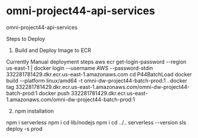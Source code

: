 # omni-project44-api-services
omni-project44-api-services


Steps to Deploy
1. Build and Deploy Image to ECR

Currently Manual deployment steps
aws ecr get-login-password --region us-east-1 | docker login --username AWS --password-stdin 332281781429.dkr.ecr.us-east-1.amazonaws.com
cd P44BatchLoad
docker build --platform linux/amd64 -t omni-dw-project44-batch-prod:1 .
docker tag <image-id> 332281781429.dkr.ecr.us-east-1.amazonaws.com/omni-dw-project44-batch-prod:1
docker push 332281781429.dkr.ecr.us-east-1.amazonaws.com/omni-dw-project44-batch-prod:1


2. npm installation

npm i serverless
npm i
cd lib/nodejs
npm i
cd ../..
serverless --version
sls deploy -s prod